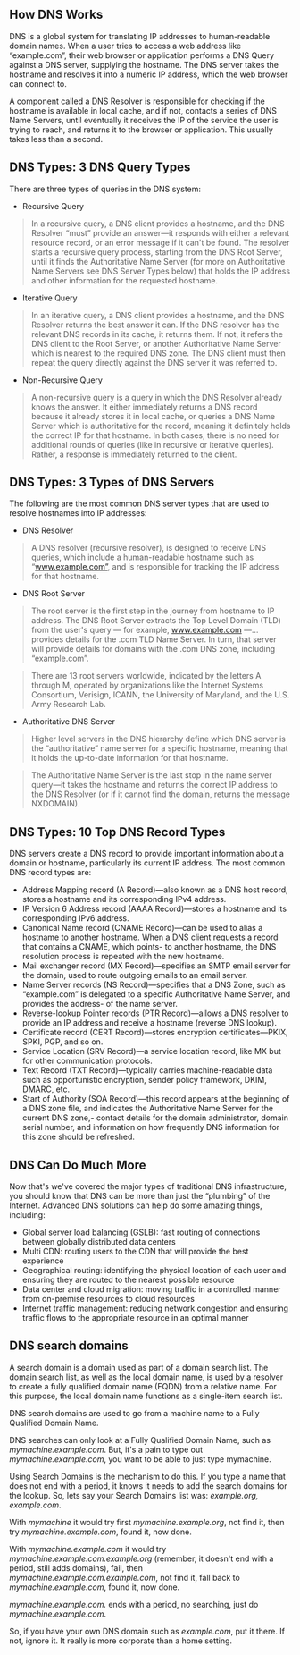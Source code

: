 ## How DNS Works

DNS is a global system for translating IP addresses to human-readable domain names. When a user tries to access a web address like “example.com”, their web browser or application performs a DNS Query against a DNS server, supplying the hostname. The DNS server takes the hostname and resolves it into a numeric IP address, which the web browser can connect to.

A component called a DNS Resolver is responsible for checking if the hostname is available in local cache, and if not, contacts a series of DNS Name Servers, until eventually it receives the IP of the service the user is trying to reach, and returns it to the browser or application. This usually takes less than a second.

## DNS Types: 3 DNS Query Types

There are three types of queries in the DNS system:

- Recursive Query

> In a recursive query, a DNS client provides a hostname, and the DNS Resolver “must” provide an answer—it responds with either a relevant resource record, or an error message if it can't be found. The resolver starts a recursive query process, starting from the DNS Root Server, until it finds the Authoritative Name Server (for more on Authoritative Name Servers see DNS Server Types below) that holds the IP address and other information for the requested hostname.

- Iterative Query

>In an iterative query, a DNS client provides a hostname, and the DNS Resolver returns the best answer it can. If the DNS resolver has the relevant DNS records in its cache, it returns them. If not, it refers the DNS client to the Root Server, or another Authoritative Name Server which is nearest to the required DNS zone. The DNS client must then repeat the query directly against the DNS server it was referred to.

- Non-Recursive Query

> A non-recursive query is a query in which the DNS Resolver already knows the answer. It either immediately returns a DNS record because it already stores it in local cache, or queries a DNS Name Server which is authoritative for the record, meaning it definitely holds the correct IP for that hostname. In both cases, there is no need for additional rounds of queries (like in recursive or iterative queries). Rather, a response is immediately returned to the client.

## DNS Types: 3 Types of DNS Servers

The following are the most common DNS server types that are used to resolve hostnames into IP addresses:

- DNS Resolver

> A DNS resolver (recursive resolver), is designed to receive DNS queries, which include a human-readable hostname such as “www.example.com”, and is responsible for tracking the IP address for that hostname.

- DNS Root Server

> The root server is the first step in the journey from hostname to IP address. The DNS Root Server extracts the Top Level Domain (TLD) from the user's query — for example, www.example.com —... provides details for the .com TLD Name Server. In turn, that server will provide details for domains with the .com DNS zone, including “example.com”.

>There are 13 root servers worldwide, indicated by the letters A through M, operated by organizations like the Internet Systems Consortium, Verisign, ICANN, the University of Maryland, and the U.S. Army Research Lab.

- Authoritative DNS Server

> Higher level servers in the DNS hierarchy define which DNS server is the “authoritative” name server for a specific hostname, meaning that it holds the up-to-date information for that hostname.

> The Authoritative Name Server is the last stop in the name server query—it takes the hostname and returns the correct IP address to the DNS Resolver (or if it cannot find the domain, returns the message NXDOMAIN).

## DNS Types: 10 Top DNS Record Types

DNS servers create a DNS record to provide important information about a domain or hostname, particularly its current IP address. The most common DNS record types are:

- Address Mapping record (A Record)—also known as a DNS host record, stores a hostname and its corresponding IPv4 address.
- IP Version 6 Address record (AAAA Record)—stores a hostname and its corresponding IPv6 address.
- Canonical Name record (CNAME Record)—can be used to alias a hostname to another hostname. When a DNS client requests a record that contains a CNAME, which points- to another hostname, the DNS resolution process is repeated with the new hostname.
- Mail exchanger record (MX Record)—specifies an SMTP email server for the domain, used to route outgoing emails to an email server.
- Name Server records (NS Record)—specifies that a DNS Zone, such as “example.com” is delegated to a specific Authoritative Name Server, and provides the address- of the name server.
- Reverse-lookup Pointer records (PTR Record)—allows a DNS resolver to provide an IP address and receive a hostname (reverse DNS lookup).
- Certificate record (CERT Record)—stores encryption certificates—PKIX, SPKI, PGP, and so on.
- Service Location (SRV Record)—a service location record, like MX but for other communication protocols.
- Text Record (TXT Record)—typically carries machine-readable data such as opportunistic encryption, sender policy framework, DKIM, DMARC, etc.
- Start of Authority (SOA Record)—this record appears at the beginning of a DNS zone file, and indicates the Authoritative Name Server for the current DNS zone,- contact details for the domain administrator, domain serial number, and information on how frequently DNS information for this zone should be refreshed.

## DNS Can Do Much More

Now that's we've covered the major types of traditional DNS infrastructure, you should know that DNS can be more than just the “plumbing” of the Internet. Advanced DNS solutions can help do some amazing things, including:

- Global server load balancing (GSLB): fast routing of connections between globally distributed data centers
- Multi CDN: routing users to the CDN that will provide the best experience
- Geographical routing: identifying the physical location of each user and ensuring they are routed to the nearest possible resource
- Data center and cloud migration: moving traffic in a controlled manner from on-premise resources to cloud resources
- Internet traffic management: reducing network congestion and ensuring traffic flows to the appropriate resource in an optimal manner

## DNS search domains

A search domain is a domain used as part of a domain search list. The domain search list, as well as the local domain name, is used by a resolver to create a fully qualified domain name (FQDN) from a relative name. For this purpose, the local domain name functions as a single-item search list. 

DNS search domains are used to go from a machine name to a Fully Qualified Domain Name.

DNS searches can only look at a Fully Qualified Domain Name, such as *mymachine.example.com*. But, it's a pain to type out *mymachine.example.com*, you want to be able to just type mymachine.

Using Search Domains is the mechanism to do this. If you type a name that does not end with a period, it knows it needs to add the search domains for the lookup. So, lets say your Search Domains list was: *example.org, example.com*.

With *mymachine* it would try first *mymachine.example.org*, not find it, then try *mymachine.example.com*, found it, now done.

With *mymachine.example.com* it would try *mymachine.example.com.example.org* (remember, it doesn't end with a period, still adds domains), fail, then *mymachine.example.com.example.com*, not find it, fall back to *mymachine.example.com*, found it, now done.

*mymachine.example.com.* ends with a period, no searching, just do *mymachine.example.com*.

So, if you have your own DNS domain such as *example.com*, put it there. If not, ignore it. It really is more corporate than a home setting.